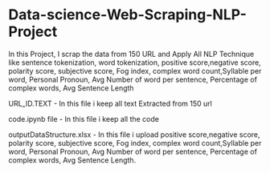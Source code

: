 # Data-science-Web-Scraping-NLP-Project
In this Project, I scrap the data from 150 URL and Apply All NLP Technique like sentence tokenization, word tokenization, positive score,negative score, polarity score, subjective score, Fog index, complex word count,Syllable per word, Personal Pronoun, Avg Number of word per sentence, Percentage of complex words, Avg Sentence Length


URL_ID.TEXT - In this file i keep all text Extracted from 150 url 

code.ipynb file - In this file i keep all the code 

outputDataStructure.xlsx - In this file i upload  positive score,negative score, polarity score, subjective score, Fog index, complex word count,Syllable per word, Personal Pronoun, Avg Number of word per sentence, Percentage of complex words, Avg Sentence Length.
